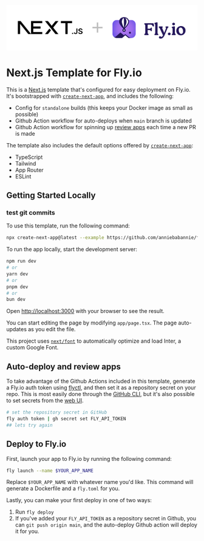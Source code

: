 ![Next.js + Fly.io logos](public/nextjs-flyio2.png)

# Next.js Template for Fly.io
This is a [Next.js](https://nextjs.org/) template that's configured for easy deployment on Fly.io. It's bootstrapped with [`create-next-app`](https://github.com/vercel/next.js/tree/canary/packages/create-next-app), and includes the following:

- Config for `standalone` builds (this keeps your Docker image as small as possible)
- Github Action workflow for auto-deploys when `main` branch is updated
- Github Action workflow for spinning up [review apps](https://fly.io/docs/blueprints/review-apps-guide/) each time a new PR is made

The template also includes the default options offered by [`create-next-app`](https://github.com/vercel/next.js/tree/canary/packages/create-next-app):

- TypeScript
- Tailwind
- App Router
- ESLint


## Getting Started Locally
### test git commits
To use this template, run the following command:

```bash
npx create-next-app@latest --example https://github.com/anniebabannie/fly-nextjs-template <your-app-name>
```

To run the app locally, start the development server:

```bash
npm run dev
# or
yarn dev
# or
pnpm dev
# or
bun dev
```

Open [http://localhost:3000](http://localhost:3000) with your browser to see the result.

You can start editing the page by modifying `app/page.tsx`. The page auto-updates as you edit the file.

This project uses [`next/font`](https://nextjs.org/docs/basic-features/font-optimization) to automatically optimize and load Inter, a custom Google Font.

## Auto-deploy and review apps

To take advantage of the Github Actions included in this template, generate a Fly.io auth token using [flyctl](https://fly.io/docs/hands-on/install-flyctl/), and then set it as a repository secret on your repo. This is most easily done through the [GitHub CLI](https://github.com/cli/cli?tab=readme-ov-file#installation), but it's also possible to set secrets from the [web UI](https://docs.github.com/en/actions/security-guides/using-secrets-in-github-actions?tool=webui#creating-secrets-for-a-repository).


```bash
# set the repository secret in GitHub
fly auth token | gh secret set FLY_API_TOKEN
## lets try again
```

## Deploy to Fly.io

First, launch your app to Fly.io by running the following command:

```bash
fly launch --name $YOUR_APP_NAME
```

Replace `$YOUR_APP_NAME` with whatever name you'd like. This command will generate a Dockerfile and a `fly.toml` for you. 

Lastly, you can make your first deploy in one of two ways:

1. Run `fly deploy`
2. If you've added your `FLY_API_TOKEN` as a repository secret in Github, you can `git push origin main`, and the auto-deploy Github action will deploy it for you.
